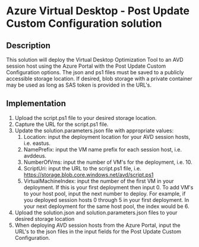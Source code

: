 # Azure Virtual Desktop - Post Update Custom Configuration solution

## Description

This solution will deploy the Virtual Desktop Optimization Tool to an AVD session host using the Azure Portal with the Post Update Custom Configuration options.  The json and ps1 files must be saved to a publicly accessible storage location.  If desired, blob storage with a private container may be used as long as SAS token is provided in the URL's.

## Implementation

1. Upload the script.ps1 file to your desired storage location.
1. Capture the URL for the script.ps1 file.
1. Update the solution.parameters.json file with appropriate values:
    1. Location: input the deployment location for your AVD session hosts, i.e. eastus.
    1. NamePrefix: input the VM name prefix for each session host, i.e. avddeus.
    1. NumberOfVms: input the number of VM's for the deployment, i.e. 10.
    1. ScriptUri: input the URL to the script.ps1 file, i.e. https://storage.blob.core.windows.net/avd/script.ps1
    1. VirtualMachineIndex: input the number of the first VM in your deployment.  If this is your first deployment then input 0.  To add VM's to your host pool, input the next number to deploy.  For example, if you deployed session hosts 0 through 5 in your first deployment.  In your next deployment for the same host pool, the index would be 6.
1. Upload the solution.json and solution.parameters.json files to your desired storage location
1. When deploying AVD session hosts from the Azure Portal, input the URL's to the json files in the input fields for the Post Update Custom Configuration.
